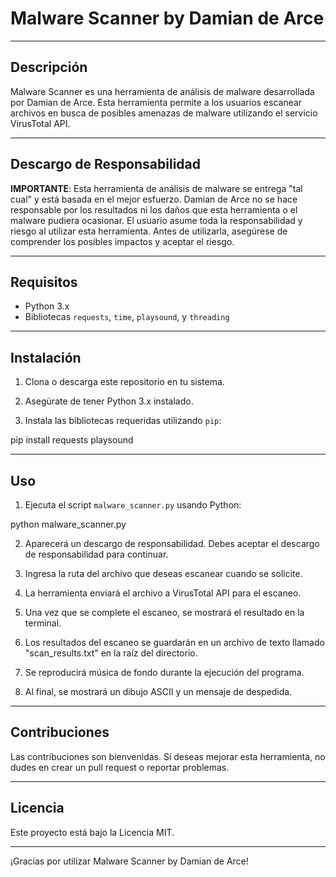 # Malware Scanner by Damian de Arce

---

## Descripción

Malware Scanner es una herramienta de análisis de malware desarrollada por Damian de Arce. 
Esta herramienta permite a los usuarios escanear archivos en busca de posibles amenazas de malware utilizando el servicio VirusTotal API.

---

## Descargo de Responsabilidad

**IMPORTANTE**: Esta herramienta de análisis de malware se entrega "tal cual" y está basada en el mejor esfuerzo. 
Damian de Arce no se hace responsable por los resultados ni los daños que esta herramienta o el malware pudiera ocasionar. 
El usuario asume toda la responsabilidad y riesgo al utilizar esta herramienta. 
Antes de utilizarla, asegúrese de comprender los posibles impactos y aceptar el riesgo.

---

## Requisitos

- Python 3.x
- Bibliotecas `requests`, `time`, `playsound`, y `threading`

---

## Instalación

1. Clona o descarga este repositorio en tu sistema.

2. Asegúrate de tener Python 3.x instalado.

3. Instala las bibliotecas requeridas utilizando `pip`:

pip install requests playsound


---

## Uso

1. Ejecuta el script `malware_scanner.py` usando Python:

python malware_scanner.py

2. Aparecerá un descargo de responsabilidad. Debes aceptar el descargo de responsabilidad para continuar.

3. Ingresa la ruta del archivo que deseas escanear cuando se solicite.

4. La herramienta enviará el archivo a VirusTotal API para el escaneo.

5. Una vez que se complete el escaneo, se mostrará el resultado en la terminal.

6. Los resultados del escaneo se guardarán en un archivo de texto llamado "scan_results.txt" en la raíz del directorio.

7. Se reproducirá música de fondo durante la ejecución del programa.

8. Al final, se mostrará un dibujo ASCII y un mensaje de despedida.

---

## Contribuciones

Las contribuciones son bienvenidas. Si deseas mejorar esta herramienta, no dudes en crear un pull request o reportar problemas.

---

## Licencia

Este proyecto está bajo la Licencia MIT.

---

¡Gracias por utilizar Malware Scanner by Damian de Arce!


